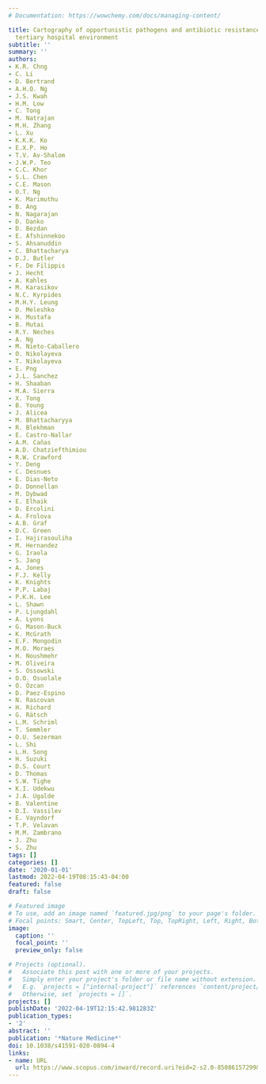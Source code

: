 ```yaml
---
# Documentation: https://wowchemy.com/docs/managing-content/

title: Cartography of opportunistic pathogens and antibiotic resistance genes in a
  tertiary hospital environment
subtitle: ''
summary: ''
authors:
- K.R. Chng
- C. Li
- D. Bertrand
- A.H.Q. Ng
- J.S. Kwah
- H.M. Low
- C. Tong
- M. Natrajan
- M.H. Zhang
- L. Xu
- K.K.K. Ko
- E.X.P. Ho
- T.V. Av-Shalom
- J.W.P. Teo
- C.C. Khor
- S.L. Chen
- C.E. Mason
- O.T. Ng
- K. Marimuthu
- B. Ang
- N. Nagarajan
- D. Danko
- D. Bezdan
- E. Afshinnekoo
- S. Ahsanuddin
- C. Bhattacharya
- D.J. Butler
- F. De Filippis
- J. Hecht
- A. Kahles
- M. Karasikov
- N.C. Kyrpides
- M.H.Y. Leung
- D. Meleshko
- H. Mustafa
- B. Mutai
- R.Y. Neches
- A. Ng
- M. Nieto-Caballero
- O. Nikolayeva
- T. Nikolayeva
- E. Png
- J.L. Sanchez
- H. Shaaban
- M.A. Sierra
- X. Tong
- B. Young
- J. Alicea
- M. Bhattacharyya
- R. Blekhman
- E. Castro-Nallar
- A.M. Cañas
- A.D. Chatziefthimiou
- R.W. Crawford
- Y. Deng
- C. Desnues
- E. Dias-Neto
- D. Donnellan
- M. Dybwad
- E. Elhaik
- D. Ercolini
- A. Frolova
- A.B. Graf
- D.C. Green
- I. Hajirasouliha
- M. Hernandez
- G. Iraola
- S. Jang
- A. Jones
- F.J. Kelly
- K. Knights
- P.P. Labaj
- P.K.H. Lee
- L. Shawn
- P. Ljungdahl
- A. Lyons
- G. Mason-Buck
- K. McGrath
- E.F. Mongodin
- M.O. Moraes
- H. Noushmehr
- M. Oliveira
- S. Ossowski
- O.O. Osuolale
- O. Özcan
- D. Paez-Espino
- N. Rascovan
- H. Richard
- G. Rätsch
- L.M. Schriml
- T. Semmler
- O.U. Sezerman
- L. Shi
- L.H. Song
- H. Suzuki
- D.S. Court
- D. Thomas
- S.W. Tighe
- K.I. Udekwu
- J.A. Ugalde
- B. Valentine
- D.I. Vassilev
- E. Vayndorf
- T.P. Velavan
- M.M. Zambrano
- J. Zhu
- S. Zhu
tags: []
categories: []
date: '2020-01-01'
lastmod: 2022-04-19T08:15:43-04:00
featured: false
draft: false

# Featured image
# To use, add an image named `featured.jpg/png` to your page's folder.
# Focal points: Smart, Center, TopLeft, Top, TopRight, Left, Right, BottomLeft, Bottom, BottomRight.
image:
  caption: ''
  focal_point: ''
  preview_only: false

# Projects (optional).
#   Associate this post with one or more of your projects.
#   Simply enter your project's folder or file name without extension.
#   E.g. `projects = ["internal-project"]` references `content/project/deep-learning/index.md`.
#   Otherwise, set `projects = []`.
projects: []
publishDate: '2022-04-19T12:15:42.981283Z'
publication_types:
- '2'
abstract: ''
publication: '*Nature Medicine*'
doi: 10.1038/s41591-020-0894-4
links:
- name: URL
  url: https://www.scopus.com/inward/record.uri?eid=2-s2.0-85086157299&doi=10.1038%2fs41591-020-0894-4&partnerID=40&md5=fe735467fad1814dc1d9435943b1b7f8
---
```

